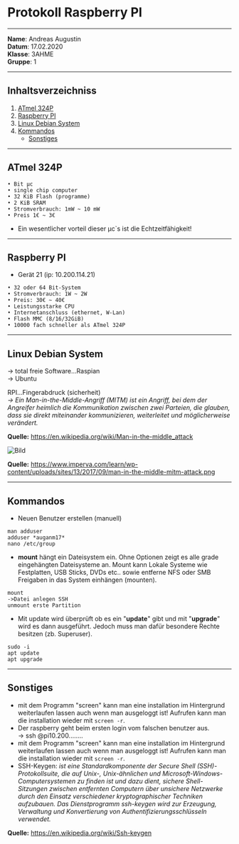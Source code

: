# Protokoll Raspberry PI

-----

**Name**: Andreas Augustin  
**Datum**: 17.02.2020  
**Klasse**: 3AHME  
**Gruppe**: 1  

-----

## Inhaltsverzeichniss

1) [ATmel 324P](#atmel324P)
1) [Raspberry PI](#raspberrypi)  
1) [Linux Debian System](#linuxdebiansystem)
1) [Kommandos](#kommandos)
   * [Sonstiges](#sonstiges)

-----

## ATmel 324P
```
• Bit µc
• single chip computer
• 32 KiB Flash (programme)
• 2 KiB SRAM
• Stromverbrauch: 1mW ~ 10 mW
• Preis 1€ ~ 3€
```

* Ein wesentlicher vorteil dieser µc`s ist die Echtzeitfähigkeit!  

-----

## Raspberry PI

* Gerät 21 (ip: 10.200.114.21)
```
• 32 oder 64 Bit-System
• Stromverbrauch: 1W ~ 2W
• Preis: 30€ ~ 40€
• Leistungsstarke CPU
• Internetanschluss (ethernet, W-Lan)
• Flash MMC (8/16/32GiB)
• 10000 fach schneller als ATmel 324P
```

-----

## Linux Debian System

-> total freie Software...Raspian  
-> Ubuntu  

RPI...Fingerabdruck (sicherheit)  
*-> Ein Man-in-the-Middle-Angriff (MITM) ist ein Angriff, bei dem der Angreifer heimlich die Kommunikation zwischen zwei Parteien,   die glauben, dass sie direkt miteinander kommunizieren, weiterleitet und möglicherweise verändert.*  

**Quelle:** https://en.wikipedia.org/wiki/Man-in-the-middle_attack  

![Bild](https://www.imperva.com/learn/wp-content/uploads/sites/13/2017/09/man-in-the-middle-mitm-attack.png)  



**Quelle:** https://www.imperva.com/learn/wp-content/uploads/sites/13/2017/09/man-in-the-middle-mitm-attack.png

-----

## Kommandos

* Neuen Benutzer erstellen (manuell)  
```
man adduser  
adduser *auganm17*  
nano /etc/group  
```  

* **mount** hängt ein Dateisystem ein. Ohne Optionen zeigt es alle grade eingehängten Dateisysteme an. Mount kann Lokale Systeme wie Festplatten, USB Sticks, DVDs etc.. sowie entferne NFS oder SMB Freigaben in das System einhängen (mounten).  
```
mount
->Datei anlegen SSH
unmount erste Partition
```
  
* Mit update wird überprüft ob es ein "**update**" gibt und mit "**upgrade**" wird es dann ausgeführt. Jedoch muss man dafür besondere Rechte besitzen (zb. Superuser).  
```
sudo -i
apt update
apt upgrade
```   
-----

## Sonstiges
  
* mit dem Programm "screen" kann man eine installation im Hintergrund weiterlaufen lassen auch wenn man ausgeloggt ist! Aufrufen kann man die installation wieder mit ```screen -r```.  
* Der raspberry geht beim ersten login vom falschen benutzer aus.  
-> ssh @pi10.200........  
* mit dem Programm "screen" kann man eine installation im Hintergrund weiterlaufen lassen auch wenn man ausgeloggt ist! Aufrufen kann man die installation wieder mit ```screen -r```.  
* SSH-Keygen:
*ist eine Standardkomponente der Secure Shell (SSH)-Protokollsuite, die auf Unix-, Unix-ähnlichen und Microsoft-Windows-Computersystemen zu finden ist und dazu dient, sichere Shell-Sitzungen zwischen entfernten Computern über unsichere Netzwerke durch den Einsatz verschiedener kryptographischer Techniken aufzubauen. Das Dienstprogramm ssh-keygen wird zur Erzeugung, Verwaltung und Konvertierung von Authentifizierungsschlüsseln verwendet.*  

**Quelle:** https://en.wikipedia.org/wiki/Ssh-keygen 
